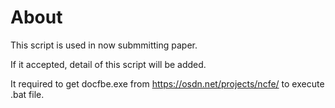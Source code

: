 # About
This script is used in now submmitting paper.

If it accepted, detail of this script will be added.

It required to get docfbe.exe from https://osdn.net/projects/ncfe/ to execute .bat file.
